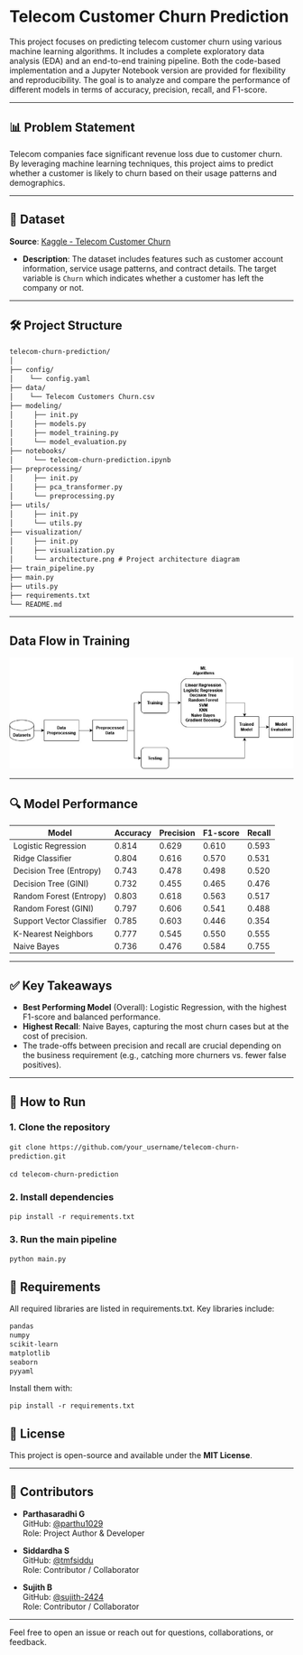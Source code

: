 # Telecom Customer Churn Prediction

This project focuses on predicting telecom customer churn using various machine learning algorithms. It includes a complete exploratory data analysis (EDA) and an end-to-end training pipeline. Both the code-based implementation and a Jupyter Notebook version are provided for flexibility and reproducibility. The goal is to analyze and compare the performance of different models in terms of accuracy, precision, recall, and F1-score.


---

## 📊 Problem Statement

Telecom companies face significant revenue loss due to customer churn. By leveraging machine learning techniques, this project aims to predict whether a customer is likely to churn based on their usage patterns and demographics.

---

## 📁 Dataset

**Source**: [Kaggle - Telecom Customer Churn](https://www.kaggle.com/datasets/blastchar/telco-customer-churn)  
- **Description**: The dataset includes features such as customer account information, service usage patterns, and contract details. The target variable is `Churn` which indicates whether a customer has left the company or not.

---

## 🛠️ Project Structure

```
telecom-churn-prediction/
│
├── config/
│    └── config.yaml
├── data/
│    └── Telecom Customers Churn.csv
├── modeling/
│     ├── init.py
│     ├── models.py
│     ├── model_training.py
│     └── model_evaluation.py
├── notebooks/
│     └── telecom-churn-prediction.ipynb
├── preprocessing/
│     ├── init.py
│     ├── pca_transformer.py
│     └── preprocessing.py
├── utils/
│     ├── init.py
│     └── utils.py
├── visualization/
│     ├── init.py
│     ├── visualization.py
│     └── architecture.png # Project architecture diagram
├── train_pipeline.py
├── main.py
├── utils.py
├── requirements.txt
└── README.md
```
---

## Data Flow in Training 
![Project Architecture](visualization/architecture.jpg)

---

## 🔍 Model Performance

| Model                    | Accuracy | Precision | F1-score | Recall |
|-------------------------|----------|-----------|----------|--------|
| Logistic Regression     | 0.814    | 0.629     | 0.610    | 0.593  |
| Ridge Classifier        | 0.804    | 0.616     | 0.570    | 0.531  |
| Decision Tree (Entropy) | 0.743    | 0.478     | 0.498    | 0.520  |
| Decision Tree (GINI)    | 0.732    | 0.455     | 0.465    | 0.476  |
| Random Forest (Entropy) | 0.803    | 0.618     | 0.563    | 0.517  |
| Random Forest (GINI)    | 0.797    | 0.606     | 0.541    | 0.488  |
| Support Vector Classifier| 0.785   | 0.603     | 0.446    | 0.354  |
| K-Nearest Neighbors     | 0.777    | 0.545     | 0.550    | 0.555  |
| Naive Bayes             | 0.736    | 0.476     | 0.584    | 0.755  |

---

## ✅ Key Takeaways

- **Best Performing Model** (Overall): Logistic Regression, with the highest F1-score and balanced performance.
- **Highest Recall**: Naive Bayes, capturing the most churn cases but at the cost of precision.
- The trade-offs between precision and recall are crucial depending on the business requirement (e.g., catching more churners vs. fewer false positives).

---

## 🚀 How to Run

### 1. Clone the repository
   ```
   git clone https://github.com/your_username/telecom-churn-prediction.git
   
   cd telecom-churn-prediction
   ```
### 2. Install dependencies
   ```
   pip install -r requirements.txt
   ```
### 3. Run the main pipeline
   ```
   python main.py
   ```

## 📌 Requirements
All required libraries are listed in requirements.txt. Key libraries include:
```
pandas
numpy
scikit-learn
matplotlib
seaborn
pyyaml
```

Install them with:
```
pip install -r requirements.txt
```

## 📄 License

This project is open-source and available under the **MIT License**.

---

## 👥 Contributors

- **Parthasaradhi G**  
  GitHub: [@parthu1029](https://github.com/parthu1029)  
  Role: Project Author & Developer

- **Siddardha S**  
  GitHub: [@tmfsiddu](https://github.com/tmfsiddu)  
  Role: Contributor / Collaborator

- **Sujith B**  
  GitHub: [@sujith-2424](https://github.com/sujith-2424)  
  Role: Contributor / Collaborator
---



Feel free to open an issue or reach out for questions, collaborations, or feedback.